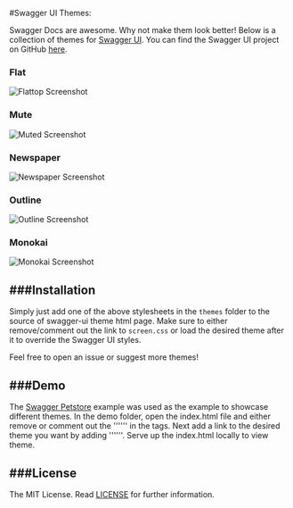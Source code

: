 #Swagger UI Themes:

Swagger Docs are awesome. Why not make them look better! Below is a collection of themes for [Swagger UI](http://swagger.io/swagger-ui/).
You can find the Swagger UI project on GitHub [here](https://github.com/swagger-api/swagger-ui).

### Flat
![Flattop Screenshot](https://github.com/ostranme/swagger-ui-themes/blob/master/screenshots/flattop.png)

### Mute
![Muted Screenshot](https://github.com/ostranme/swagger-ui-themes/blob/master/screenshots/muted.png)

### Newspaper
![Newspaper Screenshot](https://github.com/ostranme/swagger-ui-themes/blob/master/screenshots/newspaper.png)

### Outline
![Outline Screenshot](https://github.com/ostranme/swagger-ui-themes/blob/master/screenshots/outline.png)

### Monokai
![Monokai Screenshot](https://github.com/ostranme/swagger-ui-themes/blob/master/screenshots/monokai.png)

###Installation
---
Simply just add one of the above stylesheets in the `themes` folder to the source of swagger-ui theme html page. Make sure to either remove/comment out the link to `screen.css`  or load the desired theme after it to override the Swagger UI styles.

Feel free to open an issue or suggest more themes!

###Demo
---
The [Swagger Petstore](http://petstore.swagger.io/#/) example was used as the example to showcase different themes. In the demo folder, open the index.html file and either remove or comment out the '''<link href='css/screen.css' media='screen' rel='stylesheet' type='text/css'/>''' in the <head> tags. Next add a link to the desired theme you want by adding '''<link href='PATH TO THEME' media='screen' rel='stylesheet' type='text/css'/>'''. Serve up the index.html locally to view theme. 

###License
---

The MIT License. Read [LICENSE](LICENSE) for further information.
